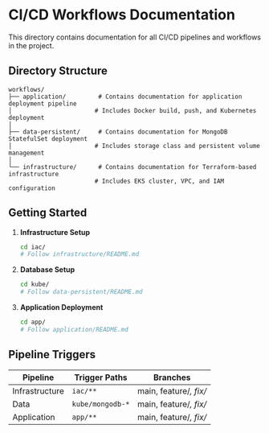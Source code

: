# CI/CD Workflows Documentation

This directory contains documentation for all CI/CD pipelines and workflows in the project.

## Directory Structure

```
workflows/
├── application/         # Contains documentation for application deployment pipeline
│                       # Includes Docker build, push, and Kubernetes deployment
│
├── data-persistent/     # Contains documentation for MongoDB StatefulSet deployment
│                       # Includes storage class and persistent volume management
│
└── infrastructure/      # Contains documentation for Terraform-based infrastructure
                        # Includes EKS cluster, VPC, and IAM configuration
```


## Getting Started

1. **Infrastructure Setup**
   ```bash
   cd iac/
   # Follow infrastructure/README.md
   ```

2. **Database Setup**
   ```bash
   cd kube/
   # Follow data-persistent/README.md
   ```

3. **Application Deployment**
   ```bash
   cd app/
   # Follow application/README.md
   ```

## Pipeline Triggers

| Pipeline | Trigger Paths | Branches |
|----------|--------------|-----------|
| Infrastructure | `iac/**` | main, feature/*, fix/* |
| Data | `kube/mongodb-*` | main, feature/*, fix/* |
| Application | `app/**` | main, feature/*, fix/* |